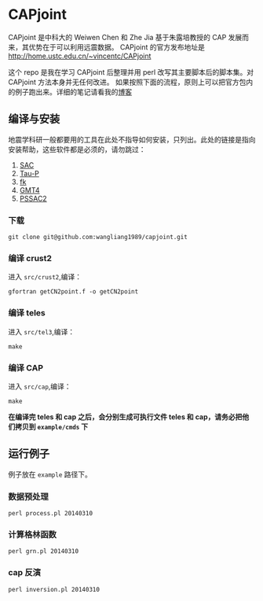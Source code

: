 # CAPjoint

CAPjoint 是中科大的 Weiwen Chen 和 Zhe Jia 基于朱露培教授的 CAP 发展而来，其优势在于可以利用远震数据。
CAPjoint 的官方发布地址是 http://home.ustc.edu.cn/~vincentc/CAPjoint

这个 repo 是我在学习 CAPjoint 后整理并用 perl 改写其主要脚本后的脚本集。对 CAPjoint 方法本身并无任何改进。
如果按照下面的流程，原则上可以把官方包内的例子跑出来。详细的笔记请看我的[博客](http://blog.wangliang.one/archives/2017-04-20_capjoint/)

## 编译与安装

地震学科研一般都要用的工具在此处不指导如何安装，只列出。此处的链接是指向安装帮助，这些软件都是必须的，请勿跳过：
1. [SAC](https://seisman.github.io/SAC_Docs_zh/)
2. [Tau-P](http://seisman.info/install-taup.html)
3. [fk](http://seisman.info/fk-installation.html)
4. [GMT4](http://seisman.info/install-gmt4-under-linux.html)
5. [PSSAC2](http://seisman.info/install-pssac2.html)

### 下载

````
git clone git@github.com:wangliang1989/capjoint.git
````

### 编译 crust2

进入 `src/crust2`,编译：

````
gfortran getCN2point.f -o getCN2point
````

### 编译 teles

进入 `src/tel3`,编译：

````
make
````

### 编译 CAP

进入 `src/cap`,编译：

````
make
````

**在编译完 teles 和 cap 之后，会分别生成可执行文件 teles 和 cap，请务必把他们拷贝到 `example/cmds` 下**


## 运行例子

例子放在 `example` 路径下。

### 数据预处理

````
perl process.pl 20140310
````
### 计算格林函数

````
perl grn.pl 20140310
````
### cap 反演

````
perl inversion.pl 20140310
````
